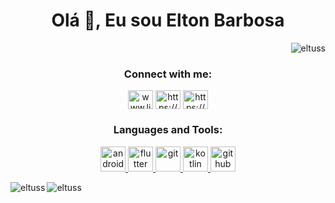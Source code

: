 <h1 align="center">Olá 👋, Eu sou Elton Barbosa</h1>

<p align="right"> <img src="https://komarev.com/ghpvc/?username=eltuss&label=Profile%20views&color=0e75b6&style=flat" alt="eltuss" /> </p>

  <h3 align="center">Connect with me:</h3>
  <p align="center">
<a href="https://www.linkedin.com/in/elton-s-barbosa" target="blank"><img align="center" src="https://cdn.jsdelivr.net/gh/devicons/devicon/icons/linkedin/linkedin-original.svg" alt="www.linkedin.com/in/elton-s-barbosa" height="30" width="40" /></a>
<a href="https://www.facebook.com/elton.barbosa.52" target="blank"><img align="center" src="https://cdn.jsdelivr.net/gh/devicons/devicon/icons/facebook/facebook-original.svg"alt="https://www.facebook.com/elton.barbosa.52" height="30" width="40" /></a>
<a href="https://www.instagram.com/eltuss_ti/" target="blank"><img align="center" src="https://cdn.worldvectorlogo.com/logos/instagram-2-1.svg" alt="https://www.instagram.com/eltuss_ti/" height="30" width="40" /></a>
</p>

  <h3 align="center"> Languages and Tools:</h3>
  <p align="center"> <a href="https://developer.android.com" target="_blank"> <img src="https://cdn.jsdelivr.net/gh/devicons/devicon/icons/android/android-original-wordmark.svg" alt="android" width="40" height="40"/> </a> <a href="https://flutter.dev" target="_blank"> <img src="https://cdn.jsdelivr.net/gh/devicons/devicon/icons/flutter/flutter-original.svg" alt="flutter" width="40" height="40"/> </a> <a href="https://git-scm.com/" target="_blank"> <img src="https://cdn.jsdelivr.net/gh/devicons/devicon/icons/git/git-original.svg" alt="git" width="40" height="40"/> </a> </a> <a href="https://kotlinlang.org" target="_blank"> <img src="https://cdn.jsdelivr.net/gh/devicons/devicon/icons/kotlin/kotlin-original.svg" alt="kotlin" width="40" height="40"/> </a> </a> <a href="https://www.github.com/" target="_blank"> <img src="https://cdn3.iconfinder.com/data/icons/social-media-2253/25/Group-512.png" alt="github" width="40" height="40"/> </a> </p>

  <p><img align="left" src="https://github-readme-stats.vercel.app/api/top-langs/?username=eltuss&langs_count=8&theme=midnight-purple" alt="eltuss" /></p>
  
  <p><img align="left" src="https://github-readme-stats.vercel.app/api?username=eltuss&theme=midnight-purple&show_icons=true&hide_title=true" alt="eltuss" /></p>
